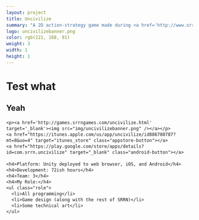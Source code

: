 ```yaml
---
layout: project
title: Uncivilize
summary: "A 2D action-strategy game made during <a href='http://www.srrngames.com/were-jammin/' target='_blank'>SRRN Game Jam #1</a>.<br />Inspired by the randomly-chosen past Ludum Dare themes 'classic roles reversed', 'atmosphere', and 'all natural'.<br />Use the links to download on your mobile devices, or click the logo to try the web browser demo!"
logo: uncivilizebanner.png
color: rgb(221, 168, 91)
weight: 3
width: 1
height: 1
---
```


# Test what
## Yeah

    <p><a href='http://games.srrngames.com/uncivilize.html' target='_blank'><img src="img/uncivilizebanner.png" /></a></p>
    <a href="https://itunes.apple.com/us/app/uncivilize/id886780787?mt=8&uo=4" target="itunes_store" class="appstore-button"></a>
    <a href="https://play.google.com/store/apps/details?id=com.srrn.uncivilize" target="_blank" class="android-button"></a>
    
    <h4>Platform: Unity deployed to web browser, iOS, and Android</h4>
    <h4>Development: 72ish hours</h4>
    <h4>Team: 3</h4>
    <h4>My Role:</h4>
    <ul class="role">
      <li>All programming</li>
      <li>Game design (along with the rest of SRRN)</li>
      <li>Some technical art</li>
    </ul>